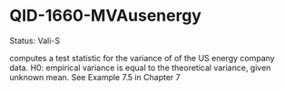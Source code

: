 # QID-1660-MVAusenergy
Status: Vali-S

computes a test statistic for the variance of of the US energy company data. H0: empirical variance is equal to the theoretical variance, given unknown mean. See Example 7.5 in Chapter 7
